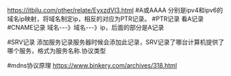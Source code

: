 
https://itbilu.com/other/relate/EyxzdVl3.html
#A或AAAA
分别是ipv4和ipv6的域名ip映射，将域名制定ip，相反的对应为PTR记录。
#PTR记录
看A记录
#CNAME记录
域名---》域名---》ip，后面的部分是A记录

#SRV记录
添加服务记录服务器时候会添加此记录，SRV记录了哪台计算机提供了哪个服务，格式为服务名称.协议类型


#mdns协议原理 https://www.binkery.com/archives/318.html
